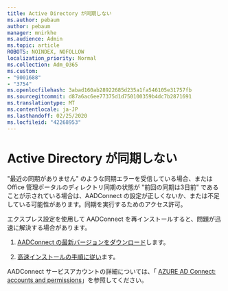 ```yaml
---
title: Active Directory が同期しない
ms.author: pebaum
author: pebaum
manager: mnirkhe
ms.audience: Admin
ms.topic: article
ROBOTS: NOINDEX, NOFOLLOW
localization_priority: Normal
ms.collection: Adm_O365
ms.custom:
- "9001688"
- "3754"
ms.openlocfilehash: 3abad160ab28922685d235a1fa546105e31757fb
ms.sourcegitcommit: d87a6ac6ee77375d1d750100359b4dc7b2871691
ms.translationtype: MT
ms.contentlocale: ja-JP
ms.lasthandoff: 02/25/2020
ms.locfileid: "42268953"
---
```

# <a name="active-directory-not-syncing"></a>Active Directory が同期しない

"最近の同期がありません" のような同期エラーを受信している場合、または Office 管理ポータルのディレクトリ同期の状態が "前回の同期は3日前" であることが示されている場合は、AADConnect の設定が正しくないか、または不足している可能性があります。同期を実行するためのアクセス許可。  

エクスプレス設定を使用して AADConnect を再インストールすると、問題が迅速に解決する場合があります。

1. [AADConnect の最新バージョンをダウンロード](https://go.microsoft.com/fwlink/?LinkId=615771)します。

2. [高速インストールの手順に従い](https://docs.microsoft.com/azure/active-directory/hybrid/how-to-connect-install-express)ます。

AADConnect サービスアカウントの詳細については、「 [AZURE AD Connect: accounts and permissions](https://docs.microsoft.com/azure/active-directory/hybrid/reference-connect-accounts-permissions)」を参照してください。
